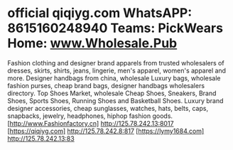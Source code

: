 # official qiqiyg.com WhatsAPP: 8615160248940 Teams: PickWears Home: www.Wholesale.Pub
Fashion clothing and designer brand apparels from trusted wholesalers of dresses, skirts, shirts, jeans, lingerie, men's apparel, women's apparel and more. 
Designer handbags from china, wholesale Luxury bags, wholesale fashion purses, cheap brand bags, designer handbags wholesalers directory. 
Top Shoes Market, wholesale Cheap Shoes, Sneakers, Brand Shoes, Sports Shoes, Running Shoes and Basketball Shoes.
Luxury brand designer accessories, cheap sunglasses, watches, hats, belts, caps, snapbacks, jewelry, headphones, hiphop fashion goods. 
[http://www.Fashionfactory.cn]
http://125.78.242.13:8017
[https://qiqiyg.com]
http://125.78.242.8:817
[https://lymy1684.com]
http://125.78.242.13:83
